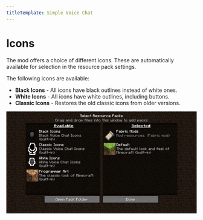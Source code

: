 ```yaml
---
titleTemplate: Simple Voice Chat
---
```


# Icons

The mod offers a choice of different icons.
These are automatically available for selection in the resource pack settings.

The following icons are available:

- **Black Icons** - All icons have black outlines instead of white ones.
- **White Icons** - All icons have white outlines, including buttons.
- **Classic Icons** - Restores the old classic icons from older versions.


![](images/voicechat_resource_packs.png)
